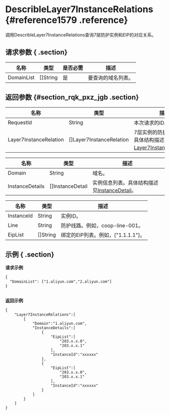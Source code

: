 # DescribleLayer7InstanceRelations {#reference1579 .reference}

调用DescribleLayer7InstanceRelations查询7层防护实例和EIP的对应关系。

## 请求参数 { .section}

|名称|类型|是否必需|描述|
|--|--|----|--|
|DomainList|\[\]String|是|要查询的域名列表。|

## 返回参数 {#section_rqk_pxz_jgb .section}

|名称|类型|描述|
|--|--|--|
|RequestId|String|本次请求的ID。|
|Layer7InstanceRelation|\[\]Layer7InstanceRelation|7层实例的防护关系列表。具体结构描述见[Layer7InstanceRelation](#)。|

|名称|类型|描述|
|--|--|--|
|Domain|String|域名。|
|InstanceDetails|\[\]InstanceDetail|实例信息列表。具体结构描述见[InstanceDetail](#)。|

|名称|类型|描述|
|--|--|--|
|InstanceId|String|实例ID。|
|Line|String|防护线路。例如，coop-line-001。|
|EipList|\[\]String|绑定的EIP列表。例如，\["1.1.1.1"\]。|

## 示例 { .section}

**请求示例** 

```
{
  "DomainList": ["1.aliyun.com","2.aliyun.com"]
}
				
```

**返回示例** 

```
{
    "Layer7InstanceRelations":[
        {
            "Domain":"1.aliyun.com",
            "InstanceDetails":[
                {
                    "EipList":[
                        "203.x.x.0",
                        "203.x.x.1"
                    ],
                    "InstanceId":"xxxxxx"
                },
                {
                    "EipList":[
                        "203.x.x.0",
                        "203.x.x.1"
                    ],
                    "InstanceId":"xxxxxx"
                }
            ]
        }
    ]
}
				
```

